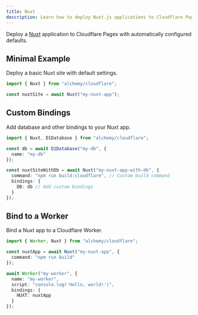 ```yaml
---
title: Nuxt
description: Learn how to deploy Nuxt.js applications to Cloudflare Pages/Workers using Alchemy for a seamless experience.
---
```



Deploy a [Nuxt](https://nuxt.com) application to Cloudflare Pages with automatically configured defaults.

## Minimal Example

Deploy a basic Nuxt site with default settings.

```ts
import { Nuxt } from "alchemy/cloudflare";

const nuxtSite = await Nuxt("my-nuxt-app");
```

## Custom Bindings

Add database and other bindings to your Nuxt app.

```ts
import { Nuxt, D1Database } from "alchemy/cloudflare";

const db = await D1Database("my-db", {
  name: "my-db"
});

const nuxtSiteWithDb = await Nuxt("my-nuxt-app-with-db", {
  command: "npm run build:cloudflare", // Custom build command
  bindings: {
    DB: db // Add custom bindings
  }
});
```

## Bind to a Worker

Bind a Nuxt app to a Cloudflare Worker.

```ts
import { Worker, Nuxt } from "alchemy/cloudflare";

const nuxtApp = await Nuxt("my-nuxt-app", {
  command: "npm run build"
});

await Worker("my-worker", {
  name: "my-worker",
  script: "console.log('Hello, world!')",
  bindings: {
    NUXT: nuxtApp
  }
});
```

